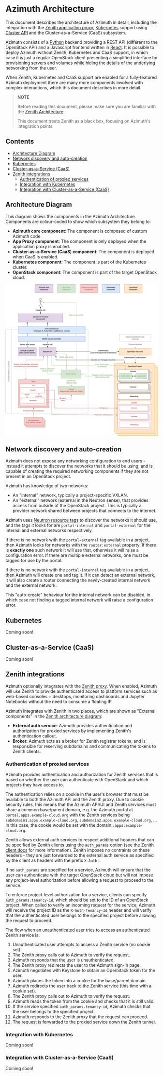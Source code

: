 # Azimuth Architecture  <!-- omit in toc -->

This document describes the architecture of Azimuth in detail, including the integration with
the [Zenith application proxy](https://github.com/stackhpc/zenith),
[Kubernetes](https://kubernetes.io/) support using [Cluster API](https://cluster-api.sigs.k8s.io/)
and the Cluster-as-a-Service (CaaS) subsystem.

Azimuth consists of a [Python](https://www.python.org/) backend providing a REST API (different
to the OpenStack API) and a Javascript frontend written in [React](https://reactjs.org/).
It is possible to deploy Azimuth without Zenith, Kubernetes and CaaS support, in which case
it is just a regular OpenStack client presenting a simplified interface for provisioning servers
and volumes while hiding the details of the underlying networking from the user.

When Zenith, Kubernetes and CaaS support are enabled for a fully-featured Azimuth deployment
there are many more components involved with complex interactions, which this document describes
in more detail.

> **NOTE**
>
> Before reading this document, please make sure you are familiar with the
> [Zenith Architecture](https://github.com/stackhpc/zenith/blob/main/docs/architecture.md).
>
> This document treats Zenith as a black box, focusing on Azimuth's integration points.

## Contents  <!-- omit in toc -->

- [Architecture Diagram](#architecture-diagram)
- [Network discovery and auto-creation](#network-discovery-and-auto-creation)
- [Kubernetes](#kubernetes)
- [Cluster-as-a-Service (CaaS)](#cluster-as-a-service-caas)
- [Zenith integrations](#zenith-integrations)
  - [Authentication of proxied services](#authentication-of-proxied-services)
  - [Integration with Kubernetes](#integration-with-kubernetes)
  - [Integration with Cluster-as-a-Service (CaaS)](#integration-with-cluster-as-a-service-caas)

## Architecture Diagram

This diagram shows the components in the Azimuth Architecture. Components are colour-coded
to show which subsystem they belong to:

  * **Azimuth core component**: The component is composed of custom Azimuth code.
  * **App Proxy component**: The component is only deployed when the application proxy is enabled.
  * **Cluster-as-a-Service (CaaS) component**: The component is deployed when CaaS is enabled.
  * **Kubernetes component**: The component is part of the Kubernetes cluster.
  * **OpenStack component**: The component is part of the target OpenStack cloud.

![Azimuth Architecture Diagram](./architecture-full.png)

## Network discovery and auto-creation

Azimuth does not expose any networking configuration to end users - instead it attempts to discover
the networks that it should be using, and is capable of creating the required networking components
if they are not present in an OpenStack project.

Azimuth has knowledge of two networks:

  * An "internal" network, typically a project-specific VXLAN.
  * An "external" network (external in the Neutron sense), that provides access from outside
    of the OpenStack project. This is typically a provider network shared between projects
    that connects to the internet.

Azimuth uses
[Neutron resource tags](https://docs.openstack.org/neutron/latest/contributor/internals/tag.html)
to discover the networks it should use, and the tags it looks for are `portal-internal` and
`portal-external` for the internal and external networks respectively.

If there is no network with the `portal-external` tag available in a project, then Azimuth looks
for networks with the `router:external` property. If there is **exactly one** such network it
will use that, otherwise it will raise a configuration error. If there are multiple external
networks, one must be tagged for use by the portal.

If there is no network with the `portal-internal` tag available in a project, then Azimuth will
create one and tag it. If it can detect an external network, it will also create a router
connecting the newly-created internal network and the external network.

This "auto-create" behaviour for the internal network can be disabled, in which case not finding
a tagged internal network will raise a configuration error.

## Kubernetes

Coming soon!

## Cluster-as-a-Service (CaaS)

Coming soon!

## Zenith integrations

Azimuth optionally integrates with the [Zenith proxy](https://github.com/stackhpc/zenith).
When enabled, Azimuth will use Zenith to provide authenticated access to platform services
such as web-based consoles + desktops, monitoring dashboards and Jupyter Notebooks without
the need to consume a floating IP.

Azimuth integrates with Zenith in two places, which are shown as "External components" in the
[Zenith architecture diagram](https://github.com/stackhpc/zenith/blob/main/docs/architecture.md#architecture-diagram):

  * **External auth service**: Azimuth provides authentication and authorization for proxied
    services by implementing Zenith's authentication callout.
  * **Broker**: Azimuth acts as a broker for Zenith registrar tokens, and is responsible for
    reserving subdomains and communicating the tokens to Zenith clients.

### Authentication of proxied services

Azimuth provides authentication and authorization for Zenith services that is based on whether
the user can authenticate with OpenStack and which projects they have access to.

The authentication relies on a cookie in the user's browser that must be available to
both the Azimuth API and the Zenith proxy. Due to cookie security rules, this means that
the Azimuth API/UI and Zenith services must share a common base/parent domain, e.g.
the Azimuth portal at `portal.apps.example-cloud.org` with the Zenith services being
`subdomain1.apps.example-cloud.org`, `subdomain2.apps.example-cloud.org`, ... In this case,
the cookie would be set with the domain `.apps.example-cloud.org`.

Zenith allows external auth services to respect additional headers that can be specified by
Zenith clients using the `auth_params` option (see the
[Zenith client docs](https://github.com/stackhpc/zenith/blob/main/docs/client.md) for more
information). Zenith imposes no contraints on these headers - they are just forwarded to the
external auth service as specified by the client as headers with the prefix `X-Auth-`.

If no `auth_params` are specified for a service, Azimuth will ensure that the user can
authenticate with the target OpenStack cloud but will not impose any project-level authorization
before allowing a request to proceed to the service.

To enforce project-level authorization for a service, clients can specify
`auth_params.tenancy-id`, which should be set to the ID of an OpenStack project. When called to
verify an incoming request for the service, Azimuth will receive the project ID as the
`X-Auth-Tenancy-Id` header and will verify that the authenticated user belongs to the specified
project before allowing the request to proceed.

The flow when an unauthenticated user tries to access an authenticated Zenith service is:

  1. Unauthenticated user attempts to access a Zenith service (no cookie set).
  1. The Zenith proxy calls out to Azimuth to verify the request.
  1. Azimuth responds that the user is unauthenticated.
  1. The Zenith proxy redirects the user to the Azimuth sign-in page.
  1. Azimuth negotiates with Keystone to obtain an OpenStack token for the user.
  1. Azimuth places the token into a cookie for the base/parent domain.
  1. Azimuth redirects the user back to the Zenith service (this time with a cookie set).
  1. The Zenith proxy calls out to Azimuth to verify the request.
  1. Azimuth reads the token from the cookie and checks that it is still valid.
  1. If the service specified `auth_params.tenancy-id`, Azimuth checks that the user
     belongs to the specified project.
  1. Azimuth responds to the Zenith proxy that the request can proceed.
  1. The request is forwarded to the proxied service down the Zenith tunnel.

### Integration with Kubernetes

Coming soon!

### Integration with Cluster-as-a-Service (CaaS)

Coming soon!
